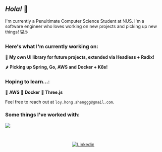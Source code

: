 ## *Hola!* 🤠

I'm currently a Penultimate Computer Science Student at NUS. I'm a software engineer who loves working on new projects and picking up new things! 💻☕

### Here's what I'm currently working on:

🍒 **My own UI library for future projects, extended via Headless + Radix!**

🌶 **Picking up Spring, Go, AWS and Docker + K8s!**

### Hoping to learn...:

🍇 **AWS**
🥝 **Docker**
📐 **Three.js**

Feel free to reach out at ```loy.hong.shenggg@gmail.com```.

### Some things I've worked with:

<p>
  <a href="https://skillicons.dev">
    <img src="https://skillicons.dev/icons?i=js,ts,docker,fastapi,py,java,react,firebase,nodejs,express,tailwind,postgres,mysql" />
  </a>
</p>

<br>

<p align="center"><a href="https://www.linkedin.com/in/loyhongsheng"><img alt="Linkedin" src="https://img.shields.io/badge/linkedin-0077B5?logo=linkedin&logoColor=white&style=for-the-badge" /></a>
